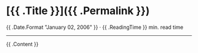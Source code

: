 # [{{ .Title }}]({{ .Permalink }})

{{ .Date.Format "January 02, 2006" }} · {{ .ReadingTime }} min. read time

---

{{ .Content }}
